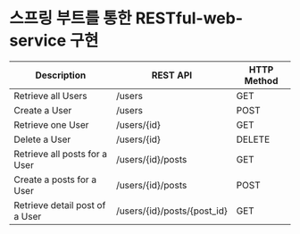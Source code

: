 # 스프링 부트를 통한 RESTful-web-service 구현

| Description                    | REST API                    | HTTP Method |
| ------------------------------ | --------------------------- | ----------- |
| Retrieve all Users             | /users                      | GET         |
| Create a User                  | /users                      | POST        |
| Retrieve one User              | /users/{id}                 | GET         |
| Delete a User                  | /users/{id}                 | DELETE      |
| Retrieve all posts for a User  | /users/{id}/posts           | GET         |
| Create a posts for a User      | /users/{id}/posts           | POST        |
| Retrieve detail post of a User | /users/{id}/posts/{post_id} | GET         |


